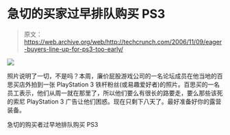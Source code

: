 # 急切的买家过早排队购买 PS3

> 原文：<https://web.archive.org/web/http://techcrunch.com/2006/11/09/eager-buyers-line-up-for-ps3-too-early/>

![](img/fb1b8345b09069d2f7335353f6735fa5.png)

照片说明了一切，不是吗？本周，廉价屁股游戏公司的一名论坛成员在他当地的百思买店外拍到一张 PlayStation 3 铁杆粉丝(或易趣爱好者)的照片。百思买的一名员工表示，他们从周一就在那里了，所以他们要么有很长的路要走，要么那些该死的索尼 PlayStation 3 广告让他们困惑。现在只剩下八天了。最好准备好你的露营装备。

急切的购买者过早地排队购买 PS3
